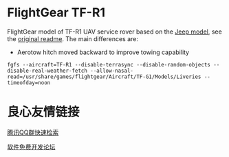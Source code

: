 # FlightGear TF-R1
FlightGear model of TF-R1 UAV service rover based on the [Jeep model](http://wiki.flightgear.org/Jeep), see the [original readme](README). The main differences are:

  * Aerotow hitch moved backward to improve towing capability



```
fgfs --aircraft=TF-R1 --disable-terrasync --disable-random-objects --disable-real-weather-fetch --allow-nasal-read=/usr/share/games/flightgear/Aircraft/TF-G1/Models/Liveries --timeofday=noon
```


 # 良心友情链接

[腾讯QQ群快速检索](http://u.720life.cn/s/8cf73f7c)

[软件免费开发论坛](http://u.720life.cn/s/bbb01dc0)